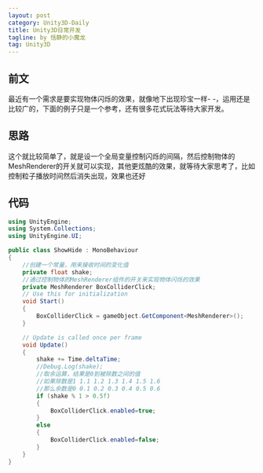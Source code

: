 ```yaml
---
layout: post
category: Unity3D-Daily
title: Unity3D日常开发
tagline: by 恬静的小魔龙
tag: Unity3D
---
```


## 前文
最近有一个需求是要实现物体闪烁的效果，就像地下出现珍宝一样- -，运用还是比较广的，下面的例子只是一个参考，还有很多花式玩法等待大家开发。
## 思路
这个就比较简单了，就是设一个全局变量控制闪烁的间隔，然后控制物体的MeshRenderer的开关就可以实现，其他更炫酷的效果，就等待大家思考了，比如控制粒子播放时间然后消失出现，效果也还好
## 代码
```csharp
using UnityEngine;
using System.Collections;
using UnityEngine.UI;

public class ShowHide : MonoBehaviour
{
    //创建一个常量，用来接收时间的变化值
    private float shake;
    //通过控制物体的MeshRenderer组件的开关来实现物体闪烁的效果
    private MeshRenderer BoxColliderClick;
    // Use this for initialization
    void Start()
    {
        BoxColliderClick = gameObject.GetComponent<MeshRenderer>();
    }

    // Update is called once per frame
    void Update()
    {
        shake += Time.deltaTime;
        //Debug.Log(shake);
        //取余运算，结果是0到被除数之间的值
        //如果除数是1 1.1 1.2 1.3 1.4 1.5 1.6 
        //那么余数是0 0.1 0.2 0.3 0.4 0.5 0.6
        if (shake % 1 > 0.5f)
        {
            BoxColliderClick.enabled=true;
        }
        else
        {
            BoxColliderClick.enabled=false;
        }
    }
}
```
